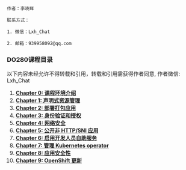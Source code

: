 ```text
作者：李晓辉

联系方式：

1. 微信：Lxh_Chat

2. 邮箱：939958092@qq.com 
```

### DO280课程目录

以下内容未经允许不得转载和引用，转载和引用需获得作者同意, 作者微信: Lxh_Chat

1. [**Chapter 0: 课程环境介绍**](https://gitee.com/cnlxh/do280/blob/master/Chapter0-Classroom-Introduction.md)
2. [**Chapter 1: 声明式资源管理**](https://gitee.com/cnlxh/do280/blob/master/Chapter1-Declarative-Resource-Management.md)
3. [**Chapter 2: 部署打包应用**](https://gitee.com/cnlxh/do280/blob/master/Chapter2-Deploy-Packaged-Applications.md)
4. [**Chapter 3: 身份验证和授权**](https://gitee.com/cnlxh/do280/blob/master/Chapter3-Authentication-and-Authorization.md)
5. [**Chapter 4: 网络安全**](https://gitee.com/cnlxh/do280/blob/master/Chapter4-Network-Security.md)
6. [**Chapter 5: 公开非 HTTP/SNI 应用**](https://gitee.com/cnlxh/do280/blob/master/Chapter5-Expose-non-HTTP-or-SNI-Applications.md)
7. [**Chapter 6: 启用开发人员自助服务**](https://gitee.com/cnlxh/do280/blob/master/Chapter6-Enable-Developer-Self-Service.md)
8. [**Chapter 7: 管理 Kubernetes operator**](https://gitee.com/cnlxh/do280/blob/master/Chapter7-Manage-Kubernetes-Operators.md)
9. [**Chapter 8: 应用安全性**](https://gitee.com/cnlxh/do280/blob/master/Chapter8-Application-Security.md)
10. [**Chapter 9: OpenShift 更新**](https://gitee.com/cnlxh/do280/blob/master/Chapter9-OpenShift-Updates.md)


